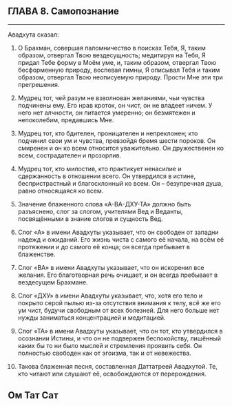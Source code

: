 ## ГЛАВА 8. Самопознание 


---
Авадхута сказал:

1. О Брахман, совершая паломничество в поисках Тебя, Я, таким образом, отвергал Твою вездесущность; медитируя на Тебя, Я придал Тебе форму в Моём уме, и, таким образом, отвергал Твою бесформенную природу, воспевая гимны, Я описывал Тебя и таким образом, отвергал Твою неописуемую природу. Прости Мне эти три прегрешения.

2. Мудрец тот, чей разум не взволнован желаниями, чьи чувства подчинены ему. Его нрав кроток, он чист, он не владеет ничем. У него нет алчности, он питается умеренно; он безмятежен и непоколебим, предавшись Мне.

3. Мудрец тот, кто бдителен, проницателен и непреклонен; кто подчинил свои ум и чувства, превзойдя бремя шести пороков. Он смиренен и он ко всем относится уважительно. Он дружественен ко всем, сострадателен и прозорлив.

4. Мудрец тот, кто милостив, кто практикует ненасилие и сдержанность в отношении всего. Он утвердился в истине, беспристрастный и благосклонный ко всем. Он – безупречная душа, равно относящаяся ко всем.

5. Значение блаженного слова «А-ВА-ДХУ-ТА» должно быть разъяснено, слог за слогом, учителями Вед и Веданты, посвящёнными в знание слогов и сущность Вед.

6. Слог «А» в имени Авадхуты указывает, что он свободен от западни надежд и ожиданий. Его жизнь чиста с самого её начала, на всём её протяжении и до самого её конца; он всегда пребывает в блаженстве.

7. Слог «ВА» в имени Авадхуты указывает, что он искоренил все желания. Его благотворная речь очищает, и он всегда пребывает в вездесущем Брахмане.

8. Слог «ДХУ» в имени Авадхуты указывает, что, хотя его тело и покрыто серой пылью из-за отсутствия внимания к телу, всё же его ум чист, будучи свободным от всех болезней. Для него больше нет нужды заниматься концентрацией и медитацией.

9. Слог «ТА» в имени Авадхуты указывает, что он тот, кто утвердился в осознании Истины, и что он не подвержен беспокойству, лишённый каких бы то ни было мыслей и стремления проявить себя. Он полностью свободен как от эгоизма, так и от невежества.

10. Такова блаженная песня, составленная Даттатреей Авадхутой. Те, кто читают или слушают её, освобождаются от перерождения.



## Ом Тат Сат
